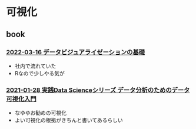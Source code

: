 # 可視化

## book

### [2022-03-16 データビジュアライゼーションの基礎](https://www.amazon.co.jp/dp/4873119537)

- 社内で流れていた
- Rなので少しやる気が

### [2021-01-28 実践Data Scienceシリーズ データ分析のためのデータ可視化入門](https://www.amazon.co.jp/dp/4065164044)

- なゆゆお勧めの可視化
- よい可視化の根拠がきちんと書いてあるらしい